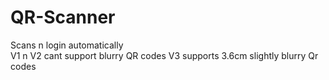 # QR-Scanner
Scans n login automatically <br>
V1 n V2 cant support blurry QR codes
V3 supports 3.6cm slightly blurry Qr codes
